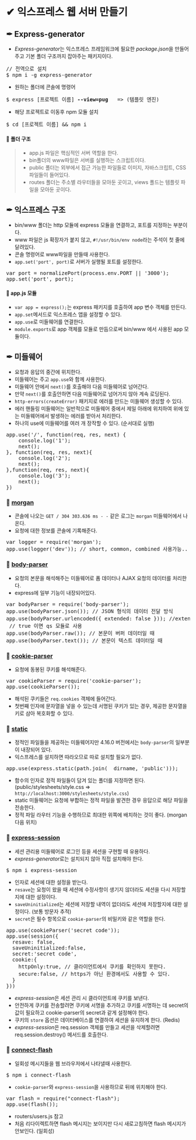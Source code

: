 # ✔ 익스프레스 웹 서버 만들기

## ✒ Express-generator
- *Express-generator*는 익스프레스 프레임워크에 필요한 *package.json*을 만들어주고 기본 폴더 구조까지 잡아주는 패키지이다.
<pre>
// 전역으로 설치
$ npm i -g express-generator
</pre>
- 원하는 폴더에 콘솔에 명령어
<pre>
$ express [프로젝트 이름] <b>--view=pug</b>   => (템플릿 엔진)
</pre> 
- 해당 프로젝트로 이동후 npm 모듈 설치
<pre>
$ cd [프로젝트 이름] && npm i
</pre>
#### 📌 폴더 구조
> - app.js 파일은 핵심적인 서버 역할을 한다.
> - bin폴더의 www파일은 서버를 실행하는 스크립트이다.
> - public 폴더는 외부에서 접근 가능한 파일들로 이미지, 자바스크립트, CSS 파일들이 들어있다.
> - routes 폴더는 주소별 라우터들을 모아둔 곳이고, views 폴드는 템플릿 파일을 모아둔 곳이다.

## ✒ 익스프레스 구조
- bin/www 폴더는 http 모듈에 express 모듈을 연결하고, 포트를 지정하는 부분이다.
- www 파일은 js 확장자가 붙지 않고, `#!/usr/bin/env node`라는 주석이 첫 줄에 달려있다.
- 콘솔 명령어로 www파일을 만들때 사용한다.
- `app.set('port', port)`로 서버가 실행될 포트를 설정한다.
<pre>
var port = normalizePort(process.env.PORT || '3000');
app.set('port', port);
</pre>

#### 🔸 app.js 모듈
- `var app = express();`는 express 패키지를 호출하여 app 변수 객체를 만든다.
- `app.set`메서드로 익스프레스 앱을 설정할 수 있다.
- `app.use`로 미들웨어를 연결한다.
- `module.exports`로 app 객체를 모듈로 만듬으로써 bin/www 에서 사용된 app 모듈이다.

## ✒ 미들웨어
- 요청과 응답의 중간에 위치한다.
- 미들웨어는 주고 `app.use`와 함께 사용한다.
- 미들웨어 안에서 `next()`를 호출해야 다음 미들웨어로 넘어간다.
- 만약 `next()`를 호출안하면 다음 미들웨어로 넘어가지 않아 계속 로딩된다.
- `http-errors(createError)` 패키지로 에러를 만드는 미들웨어 생성할 수 있다.
- 에러 핸들링 미들웨어는 일반적으로 미들웨어 중에서 제일 아래에 위치하여 위에 있는 미들웨어에서 발생하는 에러를 받아서 처리한다.
- 하나의 use에 미들웨어를 여러 개 장작할 수 있다. (순서대로 실행)
<pre>
app.use('/', function(req, res, next) {
    console.log('1');
    next();
}, function(req, res, next){
    console.log('2');
    next();
},function(req, res, next){
    console.log('3');
    next();
})
</pre>

### 🔶 [morgan](https://www.npmjs.com/package/morgan)
- 콘솔에 나오는 `GET / 304 303.636 ms - -` 같은 로그는 `morgan` 미들웨어에서 나온다.
- 요청에 대한 정보를 콘솔에 기록해준다.
<pre>
var logger = require('morgan');
app.use(logger('dev')); // short, common, combined 사용가능..
</pre>

### 🔶 [body-parser](https://www.npmjs.com/package/body-parser)
- 요청의 본문을 해석해주는 미들웨어로 폼 데이터나 AJAX 요청의 데이터를 처리한다.
- express에 일부 기능이 내장되어있다.
<pre>
var bodyParser = require('body-parser');
app.use(bodyParser.json()); // JSON 형식의 데이터 전달 방식
app.use(bodyParser.urlencoded({ extended: false })); //extended: false일 때, querystring 모듈을 사용하여 해석한다. <br> // true 이면 qs 모듈로 사용
app.use(bodyParser.raw()); // 본문이 버퍼 데이터일 때
app.use(bodyParser.text()); // 본문이 텍스트 데이터일 때
</pre>

### 🔶 [cookie-parser](https://www.npmjs.com/package/cookie-parser)
- 요청에 동봉된 쿠키를 해석해준다.
<pre>
var cookieParser = require('cookie-parser');
app.use(cookieParser());
</pre>
- 해석된 쿠키들은 `req.cookies` 객체에 들어간다.
- 첫번째 인자에 문자열을 넣을 수 있는데 서명된 쿠키가 있는 경우, 제공한 문자열을 키로 삼아 복호화할 수 있다.

### 🔶 [static](https://www.npmjs.com/package/static)
- 정적인 파일들을 제공하는 미들웨어지만 4.16.0 버전에서는 `body-parser`의 일부분이 내장되어 있다.
- 익스프레스를 설치하면 따라오므로 따로 설치할 필요가 없다.
<pre>
app.use(express.static(path.join(__dirname, 'public')));
</pre>
- 함수의 인자로 정적 파일들이 담겨 있는 폴더를 지정하면 된다. (public/stylesheets/style.css => `http://localhost:3000/stylesheets/style.css`)
- static 미들웨어는 요청에 부합하는 정적 파일을 발견한 경우 응답으로 해당 파일을 전송한다.
- 정적 파일 라우터 기능을 수행하므로 최대한 위쪽에 배치하는 것이 좋다. (morgan 다음 위치)

### 🔶 [express-session](https://www.npmjs.com/package/express-session)
- 세션 관리용 미들웨어로 로그인 등을 세션을 구현할 때 유용하다.
- *express-generator*로는 설치되지 않아 직접 설치해야 한다.
<pre>
$ npm i express-session
</pre>
- 인자로 세션에 대한 설정을 받는다.
- `resave`는 요청이 왔을 때 세션에 수정사항이 생기지 않더라도 세션을 다시 저장할지에 대한 설정이다.
- `saveUninitialized`는 세션에 저장할 내역이 없더라도 세션에 저장할지에 대한 설정이다. (보통 방문자 추적)
- `secret`은 필수 항목으로 `cookie-parser`의 비밀키와 같은 역할을 한다.
<pre>
app.use(cookieParser('secret code'));
app.use(session({
  resave: false,
  saveUninitialized:false,
  secret:'secret code',
  cookie:{
    httpOnly:true, // 클라이언트에서 쿠키를 확인하지 못한다.
    secure:false, // https가 아닌 환경에서도 사용할 수 있다.
  }
}))
</pre>
- *express-session*은 세션 관리 시 클라이언트에 쿠키를 보낸다.
- 안전하게 쿠키를 전송할려면 쿠키에 서명을 추가하고 쿠키를 서명하는 데 secret의 값이 필요하고 cookie-parser의 secret과 같게 설정해야 한다.
- 쿠키의 `store` 옵션은 데이터베이스를 연결하여 세션을 유지하게 한다. (Redis)
- *express-session*은 req.session 객체를 만들고 세션을 삭제할려면 req.session.destroy() 메서드를 호출한다.

### 🔶 [connect-flash](https://www.npmjs.com/package/connect-flash)
- 일회성 메시지들을 웹 브라우저에서 나타낼때 사용한다.
<pre>
$ npm i connect-flash
</pre>
- `cookie-parser`와 `express-session`을 사용하므로 뒤에 위치해야 한다.
<pre>
var flash = require("connect-flash");
app.use(flash());
</pre>
- routers/users.js 참고
- 처음 리다이렉트하면 flash 메시지는 보이지만 다시 새로고침하면 flash 메시지가 안보인다. (일회성)